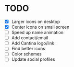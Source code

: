 # TODO

- [x] Larger icons on desktop
- [x] Center icons on small screen
- [ ] Speed up name animation
- [ ] Add contact/email
- [ ] Add Cantina logo/link
- [ ] Find better icons
- [ ] Color schemes
- [ ] Update social profiles

